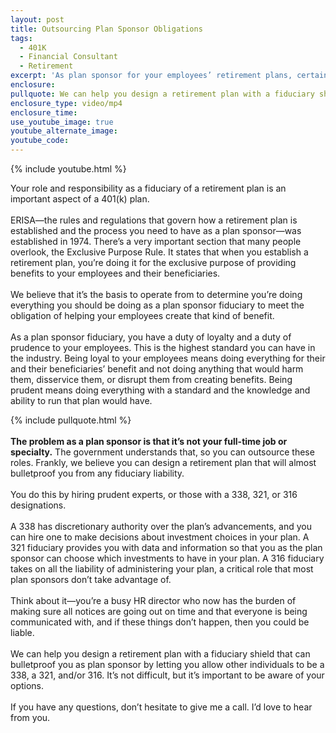 ```yaml
---
layout: post
title: Outsourcing Plan Sponsor Obligations
tags:
  - 401K
  - Financial Consultant
  - Retirement
excerpt: 'As plan sponsor for your employees’ retirement plans, certain government regulations let you outsource these responsibilities.'
enclosure:
pullquote: We can help you design a retirement plan with a fiduciary shield that can bulletproof you as the plan sponsor.
enclosure_type: video/mp4
enclosure_time:
use_youtube_image: true
youtube_alternate_image:
youtube_code:
---
```



{% include youtube.html %}

Your role and responsibility as a fiduciary of a retirement plan is an important aspect of a 401(k) plan.&nbsp;
<br>&nbsp;
<br>ERISA—the rules and regulations that govern how a retirement plan is established and the process you need to have as a plan sponsor—was established in 1974. There’s a very important section that many people overlook, the Exclusive Purpose Rule. It states that when you establish a retirement plan, you’re doing it for the exclusive purpose of providing benefits to your employees and their beneficiaries.&nbsp;
<br>&nbsp;
<br>We believe that it’s the basis to operate from to determine you’re doing everything you should be doing as a plan sponsor fiduciary to meet the obligation of helping your employees create that kind of benefit.
<br>&nbsp;
<br>As a plan sponsor fiduciary, you have a duty of loyalty and a duty of prudence to your employees. This is the highest standard you can have in the industry. Being loyal to your employees means doing everything for their and their beneficiaries’ benefit and not doing anything that would harm them, disservice them, or disrupt them from creating benefits. Being prudent means doing everything with a standard and the knowledge and ability to run that plan would have.&nbsp;

{% include pullquote.html %}
<br>&nbsp;
<br>**The problem as a plan sponsor is that it’s not your full-time job or specialty.** The government understands that, so you can outsource these roles. Frankly, we believe you can design a retirement plan that will almost bulletproof you from any fiduciary liability.&nbsp;
<br>&nbsp;
<br>You do this by hiring prudent experts, or those with a 338, 321, or 316 designations.&nbsp;
<br>&nbsp;
<br>A 338 has discretionary authority over the plan’s advancements, and you can hire one to make decisions about investment choices in your plan. A 321 fiduciary provides you with data and information so that you as the plan sponsor can choose which investments to have in your plan. A 316 fiduciary takes on all the liability of administering your plan, a critical role that most plan sponsors don’t take advantage of.&nbsp;
<br>&nbsp;
<br>Think about it—you’re a busy HR director who now has the burden of making sure all notices are going out on time and that everyone is being communicated with, and if these things don’t happen, then you could be liable.&nbsp;
<br>&nbsp;
<br>We can help you design a retirement plan with a fiduciary shield that can bulletproof you as plan sponsor by letting you allow other individuals to be a 338, a 321, and/or 316. It’s not difficult, but it’s important to be aware of your options.&nbsp;
<br>&nbsp;
<br>If you have any questions, don’t hesitate to give me a call. I’d love to hear from you.